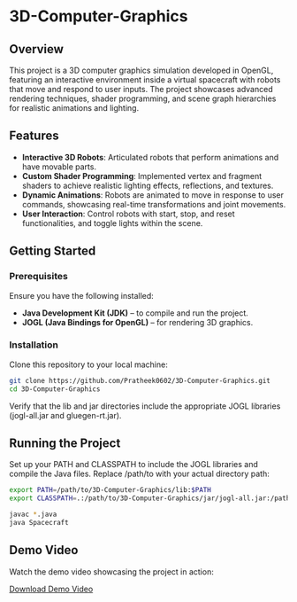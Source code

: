 # 3D-Computer-Graphics

## Overview
This project is a 3D computer graphics simulation developed in OpenGL, featuring an interactive environment inside a virtual spacecraft with robots that move and respond to user inputs. The project showcases advanced rendering techniques, shader programming, and scene graph hierarchies for realistic animations and lighting.

## Features
- **Interactive 3D Robots**: Articulated robots that perform animations and have movable parts.
- **Custom Shader Programming**: Implemented vertex and fragment shaders to achieve realistic lighting effects, reflections, and textures.
- **Dynamic Animations**: Robots are animated to move in response to user commands, showcasing real-time transformations and joint movements.
- **User Interaction**: Control robots with start, stop, and reset functionalities, and toggle lights within the scene.

## Getting Started

### Prerequisites
Ensure you have the following installed:
- **Java Development Kit (JDK)** – to compile and run the project.
- **JOGL (Java Bindings for OpenGL)** – for rendering 3D graphics.

### Installation
Clone this repository to your local machine:

```bash
git clone https://github.com/Pratheek0602/3D-Computer-Graphics.git
cd 3D-Computer-Graphics
```
Verify that the lib and jar directories include the appropriate JOGL libraries (jogl-all.jar and gluegen-rt.jar).

## Running the Project
Set up your PATH and CLASSPATH to include the JOGL libraries and compile the Java files. Replace /path/to with your actual directory path:

```bash
export PATH=/path/to/3D-Computer-Graphics/lib:$PATH
export CLASSPATH=.:/path/to/3D-Computer-Graphics/jar/jogl-all.jar:/path/to/3D-Computer-Graphics/jar/gluegen-rt.jar:$CLASSPATH

javac *.java
java Spacecraft
```
## Demo Video
Watch the demo video showcasing the project in action:

[Download Demo Video](./assets/video/demo.mov)









